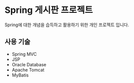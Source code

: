 # Spring 게시판 프로젝트

Spring에 대한 개념을 습득하고 활용하기 위한 개인 프로젝트 입니다.

## 사용 기술

  - Spring MVC
  - JSP
  - Oracle Database
  - Apache Tomcat
  - MyBatis
